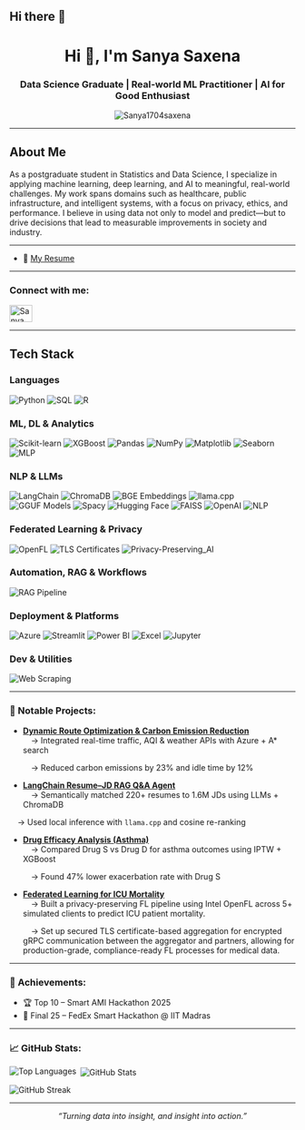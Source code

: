 ## Hi there 👋

<!--
**Sanya1704saxena/Sanya1704saxena** is a ✨ _special_ ✨ repository because its `README.md` (this file) appears on your GitHub profile.

Here are some ideas to get you started:

- 🔭 I’m currently working on ...
- 🌱 I’m currently learning ...
- 👯 I’m looking to collaborate on ...
- 🤔 I’m looking for help with ...
- 💬 Ask me about ...
- 📫 How to reach me: ...
- 😄 Pronouns: ...
- ⚡ Fun fact: ...
-->
<h1 align="center">Hi 👋, I'm Sanya Saxena</h1>
<h3 align="center">Data Science Graduate | Real-world ML Practitioner | AI for Good Enthusiast</h3>

<p align="center">
  <img src="https://komarev.com/ghpvc/?username=Sanya1704saxena&label=Profile%20views&color=0e75b6&style=flat" alt="Sanya1704saxena" />
</p>

---

## About Me

As a postgraduate student in Statistics and Data Science, I specialize in applying machine learning, deep learning, and AI to meaningful, real-world challenges. My work spans domains such as healthcare, public infrastructure, and intelligent systems, with a focus on privacy, ethics, and performance. I believe in using data not only to model and predict—but to drive decisions that lead to measurable improvements in society and industry.

---
- 📄 [My Resume](https://drive.google.com/file/d/18ZIsGSo5kKTf72HMwhOgTwSzQ2-dtrau/view?usp=sharing)  

---

<h3 align="left">Connect with me:</h3>
<p align="left">
  <a href="https://linkedin.com/in/sanya-saxena" target="blank">
    <img align="center" src="https://raw.githubusercontent.com/rahuldkjain/github-profile-readme-generator/master/src/images/icons/Social/linked-in-alt.svg" alt="Sanya Saxena" height="30" width="40" />
  </a>
</p>

---

## Tech Stack

### Languages  
![Python](https://img.shields.io/badge/Python-3776AB?style=flat-square&logo=python&logoColor=white)
![SQL](https://img.shields.io/badge/SQL-003B57?style=flat-square&logo=sqlite&logoColor=white)
![R](https://img.shields.io/badge/R-276DC3?style=flat-square&logo=r&logoColor=white)

### ML, DL & Analytics  
![Scikit-learn](https://img.shields.io/badge/Scikit--Learn-F7931E?style=flat-square&logo=scikit-learn&logoColor=white)
![XGBoost](https://img.shields.io/badge/XGBoost-EC6B23?style=flat-square)
![Pandas](https://img.shields.io/badge/Pandas-150458?style=flat-square&logo=pandas&logoColor=white)
![NumPy](https://img.shields.io/badge/NumPy-013243?style=flat-square&logo=numpy&logoColor=white)
![Matplotlib](https://img.shields.io/badge/Matplotlib-11557C?style=flat-square&logo=matplotlib&logoColor=white)
![Seaborn](https://img.shields.io/badge/Seaborn-4B8BBE?style=flat-square)
![MLP](https://img.shields.io/badge/MLP_Model-007ACC?style=flat-square)

###  NLP & LLMs  
![LangChain](https://img.shields.io/badge/LangChain-000000?style=flat-square)
![ChromaDB](https://img.shields.io/badge/ChromaDB-4A148C?style=flat-square)
![BGE Embeddings](https://img.shields.io/badge/BGE_Embeddings-1A237E?style=flat-square)
![llama.cpp](https://img.shields.io/badge/llama.cpp-607D8B?style=flat-square)
![GGUF Models](https://img.shields.io/badge/GGUF_Models-37474F?style=flat-square)
![Spacy](https://img.shields.io/badge/Spacy-09A3D5?style=flat-square)
![Hugging Face](https://img.shields.io/badge/HuggingFace-FFD21F?style=flat-square&logo=huggingface&logoColor=black)
![FAISS](https://img.shields.io/badge/FAISS-00599C?style=flat-square)
![OpenAI](https://img.shields.io/badge/OpenAI-412991?style=flat-square&logo=openai&logoColor=white)
![NLP](https://img.shields.io/badge/NLP-9C27B0?style=flat-square)

### Federated Learning & Privacy  
![OpenFL](https://img.shields.io/badge/OpenFL-00BFA6?style=flat-square)
![TLS Certificates](https://img.shields.io/badge/TLS_Certificates-0288D1?style=flat-square)
![Privacy-Preserving_AI](https://img.shields.io/badge/Privacy--Preserving_AI-424242?style=flat-square)

### Automation, RAG & Workflows  
![RAG Pipeline](https://img.shields.io/badge/RAG_Pipeline-006666?style=flat-square)


### Deployment & Platforms  
![Azure](https://img.shields.io/badge/Azure_Model-0078D4?style=flat-square&logo=microsoft-azure&logoColor=white)
![Streamlit](https://img.shields.io/badge/Streamlit-FF4B4B?style=flat-square&logo=streamlit&logoColor=white)
![Power BI](https://img.shields.io/badge/Power_BI-F2C811?style=flat-square&logo=powerbi&logoColor=black)
![Excel](https://img.shields.io/badge/Excel-217346?style=flat-square&logo=microsoft-excel&logoColor=white)
![Jupyter](https://img.shields.io/badge/Jupyter-F37626?style=flat-square&logo=jupyter&logoColor=white)

###  Dev & Utilities  
![Web Scraping](https://img.shields.io/badge/Web_Scraping-00897B?style=flat-square)


---

<h3 align="left">🚀 Notable Projects:</h3>

- [**Dynamic Route Optimization & Carbon Emission Reduction**](#)  
  &emsp;→ Integrated real-time traffic, AQI & weather APIs with Azure + A* search
  
  &emsp;→ Reduced carbon emissions by 23% and idle time by 12%  

- [**LangChain Resume–JD RAG Q&A Agent**](#)  
 &emsp;→ Semantically matched 220+ resumes to 1.6M JDs using LLMs + ChromaDB

 &emsp;→ Used local inference with `llama.cpp` and cosine re-ranking  

- [**Drug Efficacy Analysis (Asthma)**](#)  
  &emsp;→ Compared Drug S vs Drug D for asthma outcomes using IPTW + XGBoost
  
  &emsp;→ Found 47% lower exacerbation rate with Drug S  

- [**Federated Learning for ICU Mortality**](#)  
  &emsp;→  Built a privacy-preserving FL pipeline using Intel OpenFL across 5+ simulated clients to predict ICU patient mortality.
  
  &emsp;→ Set up secured TLS certificate-based aggregation for encrypted gRPC communication between the aggregator and partners, allowing for production-grade, compliance-ready FL processes for medical data. 

---

<h3 align="left">🏅 Achievements:</h3>

- 🏆 Top 10 – Smart AMI Hackathon 2025  
- 🥈 Final 25 – FedEx Smart Hackathon @ IIT Madras  


---

<h3 align="left">📈 GitHub Stats:</h3>

<p><img align="left" src="https://github-readme-stats.vercel.app/api/top-langs/?username=Sanya1704saxena&layout=compact" alt="Top Languages" /></p>

<p>&nbsp;<img align="center" src="https://github-readme-stats.vercel.app/api?username=Sanya1704saxena&show_icons=true" alt="GitHub Stats" /></p>

<p><img align="center" src="https://github-readme-streak-stats.herokuapp.com/?user=Sanya1704saxena" alt="GitHub Streak" /></p>

---

<p align="center"><em>“Turning data into insight, and insight into action.”</em></p>
